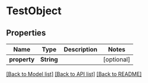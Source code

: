 # TestObject

## Properties
Name | Type | Description | Notes
------------ | ------------- | ------------- | -------------
**property** | **String** |  | [optional] 

[[Back to Model list]](../README.md#documentation-for-models) [[Back to API list]](../README.md#documentation-for-api-endpoints) [[Back to README]](../README.md)


